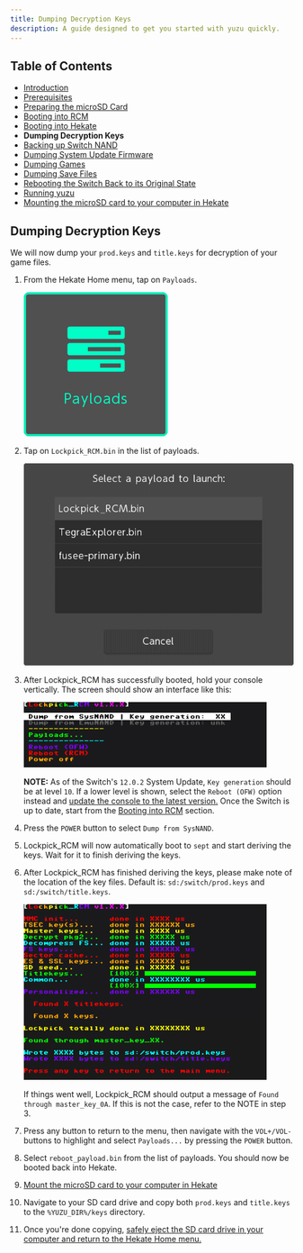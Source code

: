 ```yaml
---
title: Dumping Decryption Keys
description: A guide designed to get you started with yuzu quickly.
---
```


## Table of Contents

* [Introduction](../index.md)
* [Prerequisites](../prerequisites/index.md)
* [Preparing the microSD Card](../prepare-sd-card/index.md)
* [Booting into RCM](../boot-to-rcm/index.md)
* [Booting into Hekate](../boot-to-hekate/index.md)
* **Dumping Decryption Keys**
* [Backing up Switch NAND](../nand-backup/index.md)
* [Dumping System Update Firmware](../dump-firmware/index.md)
* [Dumping Games](../dump-games/index.md)
* [Dumping Save Files](../dump-saves/index.md)
* [Rebooting the Switch Back to its Original State](../reboot-to-stock/index.md)
* [Running yuzu](../running-yuzu/index.md)
* [Mounting the microSD card to your computer in Hekate](../hekate-ums/index.md)

## Dumping Decryption Keys

We will now dump your `prod.keys` and `title.keys` for decryption of your game files.

1. From the Hekate Home menu, tap on `Payloads`.

    ![Payloads option](payloads_option.png)
2. Tap on `Lockpick_RCM.bin` in the list of payloads.

    ![Lockpick_RCM selection](lockpick.png)
3. After Lockpick_RCM has successfully booted, hold your console vertically. The screen should show an interface like this:

    ![Dump from SysNAND](dump_sysnand.png)

    **NOTE:** As of the Switch's `12.0.2` System Update, `Key generation`  should be at level `10`. If a lower level is shown, select the `Reboot (OFW)` option instead and [update the console to the latest version.](https://en-americas-support.nintendo.com/app/answers/detail/a_id/22418/~/how-to-perform-a-system-update) Once the Switch is up to date, start from the [Booting into RCM](../boot-to-rcm/index.md) section.
4. Press the `POWER` button to select `Dump from SysNAND`.
5. Lockpick_RCM will now automatically boot to `sept` and start deriving the keys. Wait for it to finish deriving the keys.
6. After Lockpick_RCM has finished deriving the keys, please make note of the location of the key files. Default is: `sd:/switch/prod.keys` and `sd:/switch/title.keys`.

    ![Key derivation](key_derivation.png)

    If things went well, Lockpick_RCM should output a message of `Found through master_key_0A`. If this is not the case, refer to the NOTE in step 3.
7. Press any button to return to the menu, then navigate with the `VOL+/VOL-` buttons to highlight and select `Payloads...` by pressing the `POWER` button.
8. Select `reboot_payload.bin` from the list of payloads. You should now be booted back into Hekate.
9. [Mount the microSD card to your computer in Hekate](../hekate-ums/index.md)
10. Navigate to your SD card drive and copy both `prod.keys` and `title.keys` to the `%YUZU_DIR%/keys` directory.
11. Once you're done copying, [safely eject the SD card drive in your computer and return to the Hekate Home menu.](../hekate-ums/index.md)

